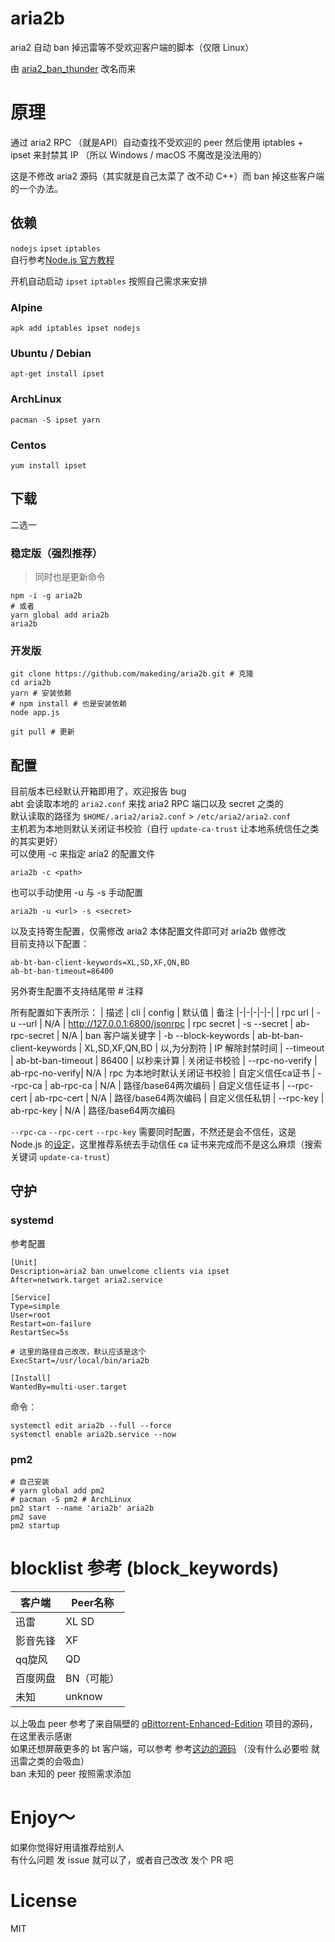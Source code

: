 # aria2b

aria2 自动 ban 掉迅雷等不受欢迎客户端的脚本（仅限 Linux）  

由 [aria2_ban_thunder](https://github.com/makeding/aria2_ban_thunder) 改名而来  
# 原理
通过 aria2 RPC （就是API）自动查找不受欢迎的 peer 然后使用 iptables + ipset 来封禁其 IP （所以 Windows / macOS 不魔改是没法用的）  

这是不修改 aria2 源码（其实就是自己太菜了 改不动 C++）而 ban 掉这些客户端的一个办法。
## 依赖
`nodejs` `ipset` `iptables`  
自行参考[Node.js 官方教程](https://github.com/nodesource/distributions/blob/master/README.md)  

开机自动启动 `ipset` `iptables` 按照自己需求来安排
### Alpine

    apk add iptables ipset nodejs
### Ubuntu / Debian
    apt-get install ipset
### ArchLinux
    pacman -S ipset yarn

### Centos
    yum install ipset

## 下载
二选一  
### 稳定版（强烈推荐）
> 同时也是更新命令

    npm -i -g aria2b
    # 或者
    yarn global add aria2b
    aria2b

### 开发版

    git clone https://github.com/makeding/aria2b.git # 克隆
    cd aria2b
    yarn # 安装依赖
    # npm install # 也是安装依赖
    node app.js

    git pull # 更新
## 配置
目前版本已经默认开箱即用了，欢迎报告 bug  
abt 会读取本地的 `aria2.conf` 来找 aria2 RPC 端口以及 secret 之类的  
默认读取的路径为 `$HOME/.aria2/aria2.conf` > `/etc/aria2/aria2.conf`  
主机若为本地则默认关闭证书校验（自行 `update-ca-trust` 让本地系统信任之类的其实更好）  
可以使用 -c 来指定 aria2 的配置文件

    aria2b -c <path>

也可以手动使用 -u 与 -s 手动配置

    aria2b -u <url> -s <secret>

以及支持寄生配置，仅需修改 aria2 本体配置文件即可对 aria2b 做修改  
目前支持以下配置：  

```
ab-bt-ban-client-keywords=XL,SD,XF,QN,BD
ab-bt-ban-timeout=86400
```
另外寄生配置不支持结尾带 # 注释

所有配置如下表所示：
| 描述 | cli |  config  | 默认值 | 备注
|-|-|-|-|-|
| rpc url | -u --url | N/A | http://127.0.0.1:6800/jsonrpc 
| rpc secret | -s --secret | ab-rpc-secret | N/A
| ban 客户端关键字 | -b --block-keywords | ab-bt-ban-client-keywords | XL,SD,XF,QN,BD | 以,为分割符
| IP 解除封禁时间 | --timeout | ab-bt-ban-timeout | 86400 | 以秒来计算
| 关闭证书校验 | --rpc-no-verify | ab-rpc-no-verify| N/A | rpc 为本地时默认关闭证书校验 
| 自定义信任ca证书 | --rpc-ca | ab-rpc-ca | N/A | 路径/base64两次编码
| 自定义信任证书 | --rpc-cert | ab-rpc-cert | N/A | 路径/base64两次编码
| 自定义信任私钥 | --rpc-key | ab-rpc-key | N/A | 路径/base64两次编码

`--rpc-ca` `--rpc-cert` `--rpc-key` 需要同时配置，不然还是会不信任，这是 Node.js 的[设定](https://nodejs.org/api/tls.html)，这里推荐系统去手动信任 ca 证书来完成而不是这么麻烦（搜索关键词 `update-ca-trust`）  
## 守护
### systemd
参考配置
```
[Unit]
Description=aria2 ban unwelcome clients via ipset
After=network.target aria2.service

[Service]
Type=simple
User=root
Restart=on-failure
RestartSec=5s

# 这里的路径自己改改，默认应该是这个
ExecStart=/usr/local/bin/aria2b

[Install]
WantedBy=multi-user.target
```
命令：
```
systemctl edit aria2b --full --force
systemctl enable aria2b.service --now
```
### pm2
```
# 自己安装
# yarn global add pm2 
# pacman -S pm2 # ArchLinux
pm2 start --name 'aria2b' aria2b
pm2 save
pm2 startup
```
# blocklist 参考 (block_keywords)
| 客户端 |  Peer名称 |
|-|-|
| 迅雷 | XL SD |
| 影音先锋 | XF |
| qq旋风 | QD |
| 百度网盘 | BN（可能） |
| 未知 | unknow |

以上吸血 peer 参考了来自隔壁的 [qBittorrent-Enhanced-Edition](https://github.com/c0re100/qBittorrent-Enhanced-Edition/blob/ebe908f186be5fa2aba8710a543b3ac5c92b92fa/src/base/bittorrent/session.cpp#L2226) 项目的源码，在这里表示感谢  
如果还想屏蔽更多的 bt 客户端，可以参考 参考[这边的源码](https://github.com/makeding/bittorrent-peerid/blob/master/index.js#L249)  （没有什么必要啦 就迅雷之类的会吸血）  
ban 未知的 peer 按照需求添加

# Enjoy～ 
如果你觉得好用请推荐给别人  
有什么问题 发 issue 就可以了，或者自己改改 发个 PR 吧
# License
MIT
